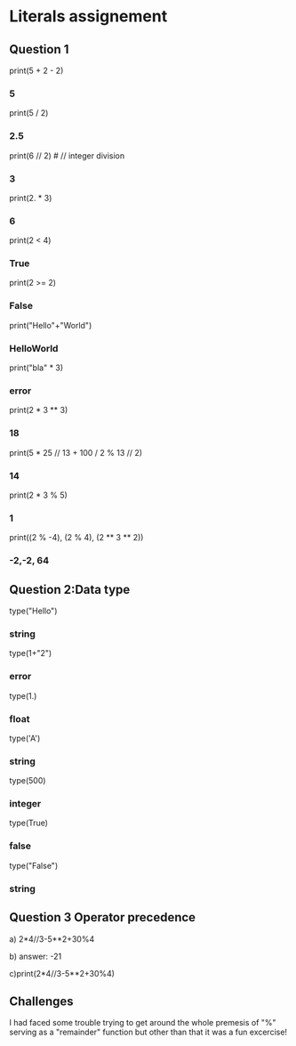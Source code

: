 # Literals assignement

## Question 1

print(5 + 2 - 2)
### 5
print(5 / 2)
### 2.5
print(6 // 2) # // integer division
### 3
print(2. * 3)
### 6
print(2 < 4)
### True
print(2 >= 2)
### False
print("Hello"+"World")
### HelloWorld
print("bla" * 3)
### error
print(2 * 3 ** 3)
### 18
print(5 * 25 // 13 + 100 / 2 % 13 // 2)
### 14
print(2 * 3 % 5)
### 1
print((2 % -4), (2 % 4), (2 ** 3 ** 2))
### -2,-2, 64

## Question 2:Data type

type("Hello")
### string
type(1+"2")
### error
type(1.)
### float
type('A')
### string
type(500)
### integer
type(True)
### false
type("False")
### string

## Question 3 Operator precedence

a) 2*4//3-5**2+30%4

b) answer: -21

c)print(2*4//3-5**2+30%4)

## Challenges
I had faced some trouble trying to get around the whole premesis of "%" serving as a "remainder" function but other than that it was a fun excercise!
